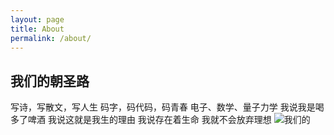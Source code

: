 ```yaml
---
layout: page
title: About
permalink: /about/
---
```

##     我们的朝圣路

  写诗，写散文，写人生
  码字，码代码，码青春
  电子、数学、量子力学
  我说我是喝多了啤酒
  我说这就是我生的理由
  我说存在着生命
  我就不会放弃理想
  ![我们的]('http://ww2.sinaimg.cn/large/5d33d3b5jw1er2w8hh9l1j21kw16h7nq.jpg')  